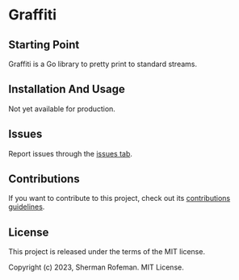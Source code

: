 <h1>Graffiti</h1>
	<h2>Starting Point</h2>
		<p>Graffiti is a Go library to pretty print to standard streams.</p>
	<h2>Installation And Usage</h2>
		<p>Not yet available for production.</p>
	<h2>Issues</h2>
		<p>Report issues through the <a href="https://github.com/skippyr/issues">issues tab</a>.</p>
	<h2>Contributions</h2>
		<p>If you want to contribute to this project, check out its <a href="https://skippyr.github.io/materials/pages/contributions_guidelines.html">contributions guidelines</a>.</p>
	<h2>License</h2>
		<p>This project is released under the terms of the MIT license.</p>
		<p>Copyright (c) 2023, Sherman Rofeman. MIT License.</p>
